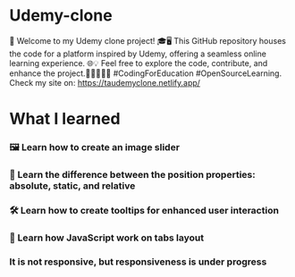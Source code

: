 # Udemy-clone
🚀 Welcome to my Udemy clone project! 🎓🖥️ This GitHub repository houses the code for a platform inspired by Udemy, offering a seamless online learning experience. 
🌐💡 Feel free to explore the code, contribute, and enhance the project.🚧👩‍💻👨‍💻 #CodingForEducation #OpenSourceLearning. Check my site on: 
https://taudemyclone.netlify.app/

# What I learned
### 🖼️ Learn how to create an image slider
### 📐 Learn the difference between the position properties: absolute, static, and relative
### 🛠️ Learn how to create tooltips for enhanced user interaction
### 📲 Learn how JavaScript work on tabs layout

###
### It is not responsive, but responsiveness is under progress
